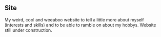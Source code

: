 ## Site 
My weird, cool and weeaboo website to tell a little more about myself (interests and skills) and to be able to ramble on about my hobbys. Website still under construction.
